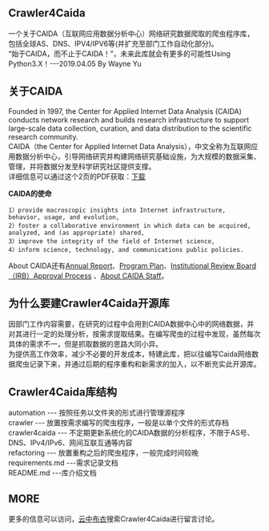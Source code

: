 ## Crawler4Caida
一个关于CAIDA（互联网应用数据分析中心）网络研究数据爬取的爬虫程序库，包括全球AS、DNS、IPV4/IPV6等(并扩充至部门工作自动化部分)。<br>
“始于CAIDA，而不止于CAIDA！”，未来此库就会有更多的可能性Using Python3.X！---2019.04.05 By Wayne Yu<br>
## 关于CAIDA
Founded in 1997, the Center for Applied Internet Data Analysis (CAIDA) conducts network research and builds research infrastructure to support large-scale data collection, curation, and data distribution to the scientific research community.<br>
CAIDA（the Center for Applied Internet Data Analysis），中文全称为互联网应用数据分析中心，引导网络研究并构建网络研究基础设施，为大规模的数据采集、管理，并将数据分发至科学研究社区提供支撑。<br>
详细信息可以通过这个2页的PDF获取：[下载](http://www.caida.org/publications/posters/eps/caida-infosheet-2016.pdf)<br>

**CAIDA的使命**<br>
```
1）provide macroscopic insights into Internet infrastructure, behavior, usage, and evolution,
2）foster a collaborative environment in which data can be acquired, analyzed, and (as appropriate) shared,
3）improve the integrity of the field of Internet science,
4）inform science, technology, and communications public policies.
```
About CAIDA还有[Annual Report](http://www.caida.org/home/about/annualreports/)、[Program Plan](http://www.caida.org/home/about/progplan/)、[Institutional Review Board（IRB）Approval Process](http://www.caida.org/home/about/irb/) 、[About CAIDA Staff](http://www.caida.org/home/staff/)。
## 为什么要建Crawler4Caida开源库

因部门工作内容需要，在研究的过程中会用到CAIDA数据中心中的网络数据，并对其进行一定的处理分析，按需求提取结果。在编写爬虫的过程中发现，虽然每次具体的需求不一，但是抓取数据的思路大同小异。<br>
为提供高工作效率，减少不必要的开发成本，特建此库，把以往编写Caida网络数据爬虫记录下来，并通过后期的程序重构和新需求的加入，以不断充实此开源库。

## Crawler4Caida库结构

automation --- 按照任务以文件夹的形式进行管理源程序<br>
crawler --- 放置按需求编写的爬虫程序，一般是以单个文件的形式存档<br>
crawler4caida --- 不定期更新系统化的CAIDA数据的分析程序，不限于AS号、DNS、IPv4/IPv6、网间互联互通等内容<br>
refactoring --- 放置重构之后的爬虫程序，一般完成时间较晚<br>
requirements.md  ---需求记录文档<br>
README.md  ---库介绍文档<br>

## MORE

更多的信息可以访问，[云中布衣](http://www.mryu.top/)搜索Crawler4Caida进行留言讨论。